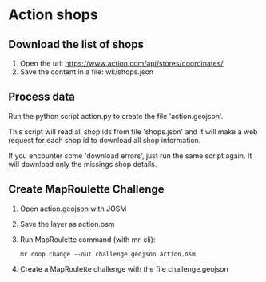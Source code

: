 # Action shops

## Download the list of shops

1. Open the url: https://www.action.com/api/stores/coordinates/
2. Save the content in a file: wk/shops.json

## Process data

Run the python script action.py to create the file 'action.geojson'.

This script will read all shop ids from file 'shops.json' and it will make a web
request for each shop id to download all shop information.

If you encounter some 'download errors', just run the same script again.
It will download only the missings shop details.


## Create MapRoulette Challenge

1. Open action.geojson with JOSM
2. Save the layer as action.osm
3. Run MapRoulette command (with mr-cli):

    `mr coop change --out challenge.geojson action.osm`
4. Create a MapRoulette challenge with the file challenge.geojson
